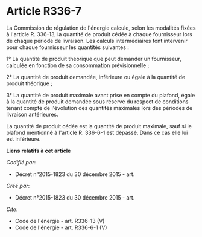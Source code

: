 # Article R336-7

La Commission de régulation de l'énergie calcule, selon les modalités fixées à l'article R. 336-13, la quantité de produit
cédée à chaque fournisseur lors de chaque période de livraison. Les calculs intermédiaires font intervenir pour chaque
fournisseur les quantités suivantes : 

1° La quantité de produit théorique que peut demander un fournisseur, calculée en fonction de sa consommation
prévisionnelle ;

2° La quantité de produit demandée, inférieure ou égale à la quantité de produit théorique ; 

3° La quantité de produit maximale avant prise en compte du plafond, égale à la quantité de produit demandée sous réserve du
respect de conditions tenant compte de l'évolution des quantités maximales lors des périodes de livraison antérieures. 

La quantité de produit cédée est la quantité de produit maximale, sauf si le plafond mentionné à l'article R. 336-6-1 est
dépassé. Dans ce cas elle lui est inférieure.

**Liens relatifs à cet article**

_Codifié par_:

  - Décret n°2015-1823 du 30 décembre 2015 - art.

_Créé par_:

  - Décret n°2015-1823 du 30 décembre 2015 - art.

_Cite_:

  - Code de l'énergie - art. R336-13 (V)
  - Code de l'énergie - art. R336-6-1 (V)
